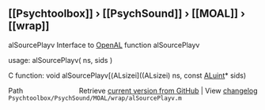 ## [[Psychtoolbox]] &#8250; [[PsychSound]] &#8250; [[MOAL]] &#8250; [[wrap]]

alSourcePlayv  Interface to [OpenAL](OpenAL) function alSourcePlayv  
  
usage:  alSourcePlayv( ns, sids )  
  
C function:  void alSourcePlayv[(ALsizei]((ALsizei) ns, const [ALuint](ALuint)\* sids)  




<div class="code_header" style="text-align:right;">
  <span style="float:left;">Path&nbsp;&nbsp;</span> <span class="counter">Retrieve <a href=
  "https://raw.github.com/Psychtoolbox-3/Psychtoolbox-3/beta/Psychtoolbox/PsychSound/MOAL/wrap/alSourcePlayv.m">current version from GitHub</a> | View <a href=
  "https://github.com/Psychtoolbox-3/Psychtoolbox-3/commits/beta/Psychtoolbox/PsychSound/MOAL/wrap/alSourcePlayv.m">changelog</a></span>
</div>
<div class="code">
  <code>Psychtoolbox/PsychSound/MOAL/wrap/alSourcePlayv.m</code>
</div>

